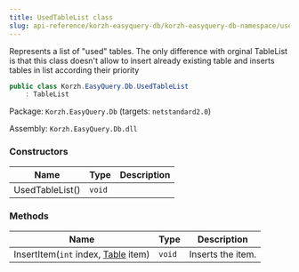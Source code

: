 ```yaml
---
title: UsedTableList class
slug: api-reference/korzh-easyquery-db/korzh-easyquery-db-namespace/usedtablelist-class
---
```


Represents a list of "used" tables.  The only difference with orginal TableList is that this class doesn't allow to insert already existing table and inserts tables in list according their priority
```csharp
public class Korzh.EasyQuery.Db.UsedTableList
    : TableList

```
Package: `Korzh.EasyQuery.Db` (targets: `netstandard2.0`)

Assembly: `Korzh.EasyQuery.Db.dll`

### Constructors

| Name | Type | Description | 
| --- | --- | --- | 
| UsedTableList() | `void` |  | 


### Methods

| Name | Type | Description | 
| --- | --- | --- | 
| InsertItem(`int` index, [Table](//easyquery/docs/api-reference/korzh-easyquery-db/korzh-easyquery-db-namespace/table-class) item) | `void` | Inserts the item. |